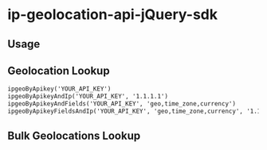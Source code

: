 # ip-geolocation-api-jQuery-sdk

## Usage
<script src="https://ipgeolocation.io/sdk/jquery/index.js"></script>
## Geolocation Lookup
```html
ipgeoByApikey('YOUR_API_KEY')
ipgeoByApikeyAndIp('YOUR_API_KEY', '1.1.1.1')
ipgeoByApikeyAndFields('YOUR_API_KEY', 'geo,time_zone,currency')
ipgeoByApikeyFieldsAndIp('YOUR_API_KEY', 'geo,time_zone,currency', '1.1.1.1')
```
## Bulk Geolocations Lookup
